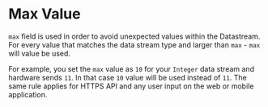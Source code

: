 # Max Value

`max` field is used in order to avoid unexpected values within the Datastream. For every value that matches the data stream type and larger than `max` - `max` will value be used.

For example, you set the `max` value as `10` for your `Integer` data stream and hardware sends `11`. In that case `10` value will be used instead of `11`. The same rule applies for HTTPS API and any user input on the web or mobile application.

